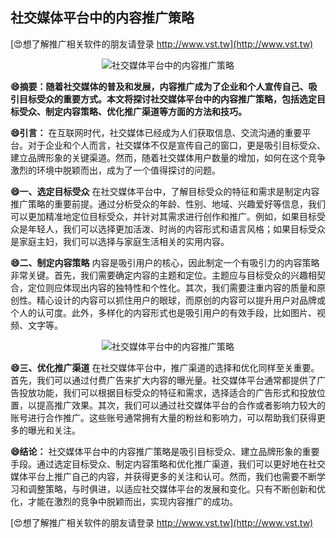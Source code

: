 ## **社交媒体平台中的内容推广策略**

[😍想了解推广相关软件的朋友请登录 http://www.vst.tw](http://www.vst.tw)

 <center><img src="https://vst.tw/MP4/tuiguang/png/5.png" alt="社交媒体平台中的内容推广策略"></center>

**😄摘要：随着社交媒体的普及和发展，内容推广成为了企业和个人宣传自己、吸引目标受众的重要方式。本文将探讨社交媒体平台中的内容推广策略，包括选定目标受众、制定内容策略、优化推广渠道等方面的方法和技巧。**

**😄引言：**
在互联网时代，社交媒体已经成为人们获取信息、交流沟通的重要平台。对于企业和个人而言，社交媒体不仅是宣传自己的窗口，更是吸引目标受众、建立品牌形象的关键渠道。然而，随着社交媒体用户数量的增加，如何在这个竞争激烈的环境中脱颖而出，成为了一个值得探讨的问题。

**😄一、选定目标受众**
在社交媒体平台中，了解目标受众的特征和需求是制定内容推广策略的重要前提。通过分析受众的年龄、性别、地域、兴趣爱好等信息，我们可以更加精准地定位目标受众，并针对其需求进行创作和推广。例如，如果目标受众是年轻人，我们可以选择更加活泼、时尚的内容形式和语言风格；如果目标受众是家庭主妇，我们可以选择与家庭生活相关的实用内容。

**😄二、制定内容策略**
内容是吸引用户的核心，因此制定一个有吸引力的内容策略非常关键。首先，我们需要确定内容的主题和定位。主题应与目标受众的兴趣相契合，定位则应体现出内容的独特性和个性化。其次，我们需要注重内容的质量和原创性。精心设计的内容可以抓住用户的眼球，而原创的内容可以提升用户对品牌或个人的认可度。此外，多样化的内容形式也是吸引用户的有效手段，比如图片、视频、文字等。

 <center><img src="https://vst.tw/MP4/tuiguang/png/0.png" alt="社交媒体平台中的内容推广策略"></center>

**😄三、优化推广渠道**
在社交媒体平台中，推广渠道的选择和优化同样至关重要。首先，我们可以通过付费广告来扩大内容的曝光量。社交媒体平台通常都提供了广告投放功能，我们可以根据目标受众的特征和需求，选择适合的广告形式和投放位置，以提高推广效果。其次，我们可以通过社交媒体平台的合作或者影响力较大的账号进行合作推广。这些账号通常拥有大量的粉丝和影响力，可以帮助我们获得更多的曝光和关注。

**😄结论：**
社交媒体平台中的内容推广策略是吸引目标受众、建立品牌形象的重要手段。通过选定目标受众、制定内容策略和优化推广渠道，我们可以更好地在社交媒体平台上推广自己的内容，并获得更多的关注和认可。然而，我们也需要不断学习和调整策略，与时俱进，以适应社交媒体平台的发展和变化。只有不断创新和优化，才能在激烈的竞争中脱颖而出，实现内容推广的成功。

[😍想了解推广相关软件的朋友请登录 http://www.vst.tw](http://www.vst.tw)



